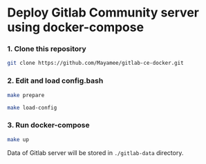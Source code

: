 # Deploy Gitlab Community server using docker-compose

### 1. Clone this repository
```bash
git clone https://github.com/Mayamee/gitlab-ce-docker.git
```
### 2. Edit and load config.bash
```bash
make prepare
```
```bash
make load-config
```
### 3. Run docker-compose
```bash
make up
```
Data of Gitlab server will be stored in `./gitlab-data` directory.